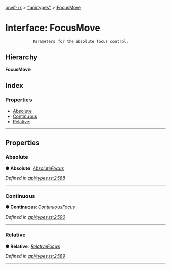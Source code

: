 [onvif-rx](../README.md) > ["api/types"](../modules/_api_types_.md) > [FocusMove](../interfaces/_api_types_.focusmove.md)

# Interface: FocusMove

```
            Parameters for the absolute focus control.
```

## Hierarchy

**FocusMove**

## Index

### Properties

* [Absolute](_api_types_.focusmove.md#absolute)
* [Continuous](_api_types_.focusmove.md#continuous)
* [Relative](_api_types_.focusmove.md#relative)

---

## Properties

<a id="absolute"></a>

###  Absolute

**● Absolute**: *[AbsoluteFocus](_api_types_.absolutefocus.md)*

*Defined in [api/types.ts:2588](https://github.com/patrickmichalina/onvif-rx/blob/d62cee9/src/api/types.ts#L2588)*

___
<a id="continuous"></a>

###  Continuous

**● Continuous**: *[ContinuousFocus](_api_types_.continuousfocus.md)*

*Defined in [api/types.ts:2590](https://github.com/patrickmichalina/onvif-rx/blob/d62cee9/src/api/types.ts#L2590)*

___
<a id="relative"></a>

###  Relative

**● Relative**: *[RelativeFocus](_api_types_.relativefocus.md)*

*Defined in [api/types.ts:2589](https://github.com/patrickmichalina/onvif-rx/blob/d62cee9/src/api/types.ts#L2589)*

___

